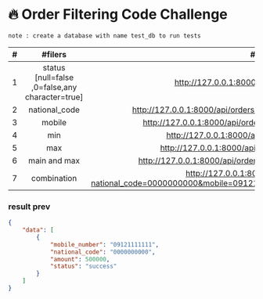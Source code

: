 #  🔥 Order Filtering Code Challenge

``note : create a database with name test_db to run tests``

|  #  |                     #filers                     |                                                       #e.g                                                       |
|:---:|:-----------------------------------------------:|:----------------------------------------------------------------------------------------------------------------:|
|  1  | status [null=false ,0=false,any character=true] |                                  http://127.0.0.1:8000/api/orders/filter?status                                  |
|  2  |                  national_code                  |                         http://127.0.0.1:8000/api/orders/filter?national_code=0000000000                         |
|  3  |                     mobile                      |                            http://127.0.0.1:8000/api/orders/filter?mobile=09121111111                            |
|  4  |                       min                       |                                 http://127.0.0.1:8000/api/orders/filter?min=2000                                 |
|  5  |                       max                       |                                http://127.0.0.1:8000/api/orders/filter?max=500000                                |
|  6  |                  main and max                   |                           http://127.0.0.1:8000/api/orders/filter?min=2000&max=500000                            |
|  7  |                   combination                   | http://127.0.0.1:8000/api/orders/filter?national_code=0000000000&mobile=09121111111&min=2000&max=500000&status=1 |

### result prev

```json
{
    "data": [
        {
            "mobile_number": "09121111111",
            "national_code": "0000000000",
            "amount": 500000,
            "status": "success"
        }
    ]
}
```
